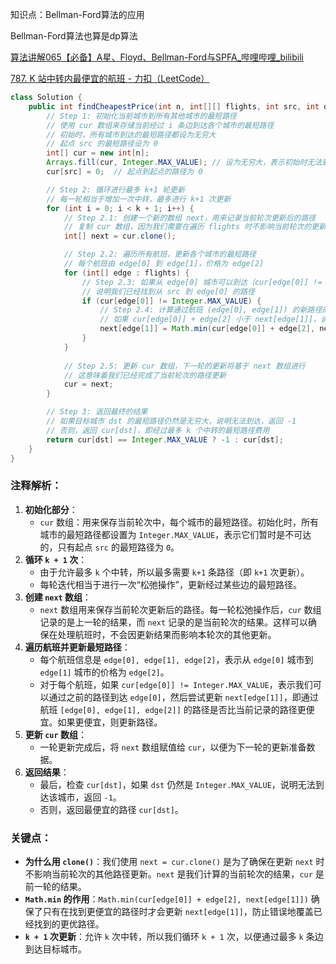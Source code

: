 

知识点：Bellman-Ford算法的应用



Bellman-Ford算法也算是dp算法





[算法讲解065【必备】A星、Floyd、Bellman-Ford与SPFA_哔哩哔哩_bilibili](https://www.bilibili.com/video/BV1t94y187zW/?spm_id_from=333.1387.upload.video_card.click&vd_source=96c1635797a0d7626fb60e973a29da38)



[787. K 站中转内最便宜的航班 - 力扣（LeetCode）](https://leetcode.cn/problems/cheapest-flights-within-k-stops/description/)





```java
class Solution {
    public int findCheapestPrice(int n, int[][] flights, int src, int dst, int k) {
        // Step 1: 初始化当前城市到所有其他城市的最短路径
        // 使用 cur 数组来存储当前经过 i 条边到达各个城市的最短路径
        // 初始时，所有城市到达的最短路径都设为无穷大
        // 起点 src 的最短路径设为 0
        int[] cur = new int[n];  
        Arrays.fill(cur, Integer.MAX_VALUE); // 设为无穷大，表示初始时无法到达
        cur[src] = 0;  // 起点到起点的路径为 0

        // Step 2: 循环进行最多 k+1 轮更新
        // 每一轮相当于增加一次中转，最多进行 k+1 次更新
        for (int i = 0; i < k + 1; i++) {
            // Step 2.1: 创建一个新的数组 next，用来记录当前轮次更新后的路径
            // 复制 cur 数组，因为我们需要在遍历 flights 时不影响当前轮次的更新
            int[] next = cur.clone();

            // Step 2.2: 遍历所有航班，更新各个城市的最短路径
            // 每个航班由 edge[0] 到 edge[1]，价格为 edge[2]
            for (int[] edge : flights) {
                // Step 2.3: 如果从 edge[0] 城市可以到达（cur[edge[0]] != Integer.MAX_VALUE）
                // 说明我们已经找到从 src 到 edge[0] 的路径
                if (cur[edge[0]] != Integer.MAX_VALUE) {
                    // Step 2.4: 计算通过航班 (edge[0], edge[1]) 的新路径的费用
                    // 如果 cur[edge[0]] + edge[2] 小于 next[edge[1]]，说明我们找到了更便宜的路径
                    next[edge[1]] = Math.min(cur[edge[0]] + edge[2], next[edge[1]]);
                }
            }
            
            // Step 2.5: 更新 cur 数组，下一轮的更新将基于 next 数组进行
            // 这意味着我们已经完成了当前轮次的路径更新
            cur = next;
        }

        // Step 3: 返回最终的结果
        // 如果目标城市 dst 的最短路径仍然是无穷大，说明无法到达，返回 -1
        // 否则，返回 cur[dst]，即经过最多 k 个中转的最短路径费用
        return cur[dst] == Integer.MAX_VALUE ? -1 : cur[dst];
    }
}

```

### 注释解析：

1. **初始化部分**：
   - `cur` 数组：用来保存当前轮次中，每个城市的最短路径。初始化时，所有城市的最短路径都设置为 `Integer.MAX_VALUE`，表示它们暂时是不可达的，只有起点 `src` 的最短路径为 `0`。
2. **循环 `k + 1` 次**：
   - 由于允许最多 `k` 个中转，所以最多需要 `k+1` 条路径（即 `k+1` 次更新）。
   - 每轮迭代相当于进行一次“松弛操作”，更新经过某些边的最短路径。
3. **创建 `next` 数组**：
   - `next` 数组用来保存当前轮次更新后的路径。每一轮松弛操作后，`cur` 数组记录的是上一轮的结果，而 `next` 记录的是当前轮次的结果。这样可以确保在处理航班时，不会因更新结果而影响本轮次的其他更新。
4. **遍历航班并更新最短路径**：
   - 每个航班信息是 `edge[0], edge[1], edge[2]`，表示从 `edge[0]` 城市到 `edge[1]` 城市的价格为 `edge[2]`。
   - 对于每个航班，如果 `cur[edge[0]] != Integer.MAX_VALUE`，表示我们可以通过之前的路径到达 `edge[0]`，然后尝试更新 `next[edge[1]]`，即通过航班 `[edge[0], edge[1], edge[2]]` 的路径是否比当前记录的路径更便宜。如果更便宜，则更新路径。
5. **更新 `cur` 数组**：
   - 一轮更新完成后，将 `next` 数组赋值给 `cur`，以便为下一轮的更新准备数据。
6. **返回结果**：
   - 最后，检查 `cur[dst]`，如果 `dst` 仍然是 `Integer.MAX_VALUE`，说明无法到达该城市，返回 `-1`。
   - 否则，返回最便宜的路径 `cur[dst]`。

### 关键点：

- **为什么用 `clone()`**：我们使用 `next = cur.clone()` 是为了确保在更新 `next` 时不影响当前轮次的其他路径更新。`next` 是我们计算的当前轮次的结果，`cur` 是前一轮的结果。
- **`Math.min` 的作用**：`Math.min(cur[edge[0]] + edge[2], next[edge[1]])` 确保了只有在找到更便宜的路径时才会更新 `next[edge[1]]`，防止错误地覆盖已经找到的更优路径。
- **`k + 1` 次更新**：允许 `k` 次中转，所以我们循环 `k + 1` 次，以便通过最多 `k` 条边到达目标城市。
